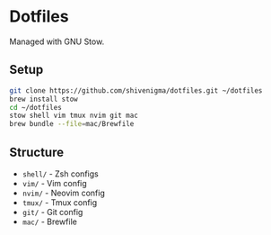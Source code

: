 # Dotfiles

Managed with GNU Stow.

## Setup
```bash
git clone https://github.com/shivenigma/dotfiles.git ~/dotfiles
brew install stow
cd ~/dotfiles
stow shell vim tmux nvim git mac
brew bundle --file=mac/Brewfile
```

## Structure

- `shell/` - Zsh configs
- `vim/` - Vim config
- `nvim/` - Neovim config
- `tmux/` - Tmux config
- `git/` - Git config
- `mac/` - Brewfile
